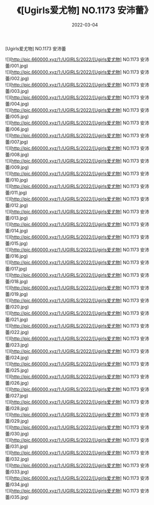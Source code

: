﻿---
layout: post
title:  《[Ugirls爱尤物] NO.1173 安沛蕾》
date:   2022-03-04
img: http://pic.660000.xyz/1:/UGIRLS/2022/[Ugirls爱尤物] NO.1173 安沛蕾/000.jpg
categories: [美女, 清纯, 唯美]
---

[Ugirls爱尤物] NO.1173 安沛蕾

 ![](http://pic.660000.xyz/1:/UGIRLS/2022/[Ugirls爱尤物] NO.1173 安沛蕾/001.jpg) <br>![](http://pic.660000.xyz/1:/UGIRLS/2022/[Ugirls爱尤物] NO.1173 安沛蕾/002.jpg) <br>![](http://pic.660000.xyz/1:/UGIRLS/2022/[Ugirls爱尤物] NO.1173 安沛蕾/003.jpg) <br>![](http://pic.660000.xyz/1:/UGIRLS/2022/[Ugirls爱尤物] NO.1173 安沛蕾/004.jpg) <br>![](http://pic.660000.xyz/1:/UGIRLS/2022/[Ugirls爱尤物] NO.1173 安沛蕾/005.jpg) <br>![](http://pic.660000.xyz/1:/UGIRLS/2022/[Ugirls爱尤物] NO.1173 安沛蕾/006.jpg) <br>![](http://pic.660000.xyz/1:/UGIRLS/2022/[Ugirls爱尤物] NO.1173 安沛蕾/007.jpg) <br>![](http://pic.660000.xyz/1:/UGIRLS/2022/[Ugirls爱尤物] NO.1173 安沛蕾/008.jpg) <br>![](http://pic.660000.xyz/1:/UGIRLS/2022/[Ugirls爱尤物] NO.1173 安沛蕾/009.jpg) <br>![](http://pic.660000.xyz/1:/UGIRLS/2022/[Ugirls爱尤物] NO.1173 安沛蕾/010.jpg) <br>![](http://pic.660000.xyz/1:/UGIRLS/2022/[Ugirls爱尤物] NO.1173 安沛蕾/011.jpg) <br>![](http://pic.660000.xyz/1:/UGIRLS/2022/[Ugirls爱尤物] NO.1173 安沛蕾/012.jpg) <br>![](http://pic.660000.xyz/1:/UGIRLS/2022/[Ugirls爱尤物] NO.1173 安沛蕾/013.jpg) <br>![](http://pic.660000.xyz/1:/UGIRLS/2022/[Ugirls爱尤物] NO.1173 安沛蕾/014.jpg) <br>![](http://pic.660000.xyz/1:/UGIRLS/2022/[Ugirls爱尤物] NO.1173 安沛蕾/015.jpg) <br>![](http://pic.660000.xyz/1:/UGIRLS/2022/[Ugirls爱尤物] NO.1173 安沛蕾/016.jpg) <br>![](http://pic.660000.xyz/1:/UGIRLS/2022/[Ugirls爱尤物] NO.1173 安沛蕾/017.jpg) <br>![](http://pic.660000.xyz/1:/UGIRLS/2022/[Ugirls爱尤物] NO.1173 安沛蕾/018.jpg) <br>![](http://pic.660000.xyz/1:/UGIRLS/2022/[Ugirls爱尤物] NO.1173 安沛蕾/019.jpg) <br>![](http://pic.660000.xyz/1:/UGIRLS/2022/[Ugirls爱尤物] NO.1173 安沛蕾/020.jpg) <br>![](http://pic.660000.xyz/1:/UGIRLS/2022/[Ugirls爱尤物] NO.1173 安沛蕾/021.jpg) <br>![](http://pic.660000.xyz/1:/UGIRLS/2022/[Ugirls爱尤物] NO.1173 安沛蕾/022.jpg) <br>![](http://pic.660000.xyz/1:/UGIRLS/2022/[Ugirls爱尤物] NO.1173 安沛蕾/023.jpg) <br>![](http://pic.660000.xyz/1:/UGIRLS/2022/[Ugirls爱尤物] NO.1173 安沛蕾/024.jpg) <br>![](http://pic.660000.xyz/1:/UGIRLS/2022/[Ugirls爱尤物] NO.1173 安沛蕾/025.jpg) <br>![](http://pic.660000.xyz/1:/UGIRLS/2022/[Ugirls爱尤物] NO.1173 安沛蕾/026.jpg) <br>![](http://pic.660000.xyz/1:/UGIRLS/2022/[Ugirls爱尤物] NO.1173 安沛蕾/027.jpg) <br>![](http://pic.660000.xyz/1:/UGIRLS/2022/[Ugirls爱尤物] NO.1173 安沛蕾/028.jpg) <br>![](http://pic.660000.xyz/1:/UGIRLS/2022/[Ugirls爱尤物] NO.1173 安沛蕾/029.jpg) <br>![](http://pic.660000.xyz/1:/UGIRLS/2022/[Ugirls爱尤物] NO.1173 安沛蕾/030.jpg) <br>![](http://pic.660000.xyz/1:/UGIRLS/2022/[Ugirls爱尤物] NO.1173 安沛蕾/031.jpg) <br>![](http://pic.660000.xyz/1:/UGIRLS/2022/[Ugirls爱尤物] NO.1173 安沛蕾/032.jpg) <br>![](http://pic.660000.xyz/1:/UGIRLS/2022/[Ugirls爱尤物] NO.1173 安沛蕾/033.jpg) <br>![](http://pic.660000.xyz/1:/UGIRLS/2022/[Ugirls爱尤物] NO.1173 安沛蕾/034.jpg) <br>![](http://pic.660000.xyz/1:/UGIRLS/2022/[Ugirls爱尤物] NO.1173 安沛蕾/035.jpg) <br>